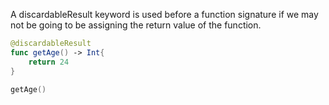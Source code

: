 ---
---

A discardableResult keyword is used before a function signature if we may not be going to be assigning the return value of the function. 

````Swift
@discardableResult
func getAge() -> Int{
	return 24
}

getAge()
````
